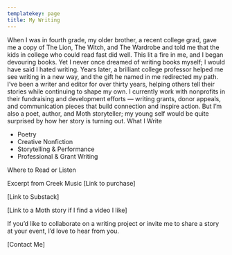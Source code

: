 ```yaml
---
templatekey: page
title: My Writing
---
```

When I was in fourth grade, my older brother, a recent college grad, gave me a copy of The
Lion, The Witch, and The Wardrobe and told me that the kids in college who could read fast did
well. This lit a fire in me, and I began devouring books. Yet I never once dreamed of writing
books myself; I would have said I hated writing. Years later, a brilliant college professor helped
me see writing in a new way, and the gift he named in me redirected my path.
I’ve been a writer and editor for over thirty years, helping others tell their stories while
continuing to shape my own. I currently work with nonprofits in their fundraising and
development efforts — writing grants, donor appeals, and communication pieces that build
connection and inspire action. But I’m also a poet, author, and Moth storyteller; my young self
would be quite surprised by how her story is turning out.
What I Write
- Poetry 
- Creative Nonfiction 
- Storytelling &amp; Performance 
- Professional &amp; Grant Writing 

Where to Read or Listen

Excerpt from Creek Music [Link to purchase]

[Link to Substack]

[Link to a Moth story if I find a video I like]

If you’d like to collaborate on a writing project or invite me to share a story at your event, I’d
love to hear from you.

[Contact Me]
